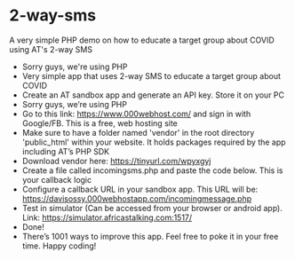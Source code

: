 # 2-way-sms
A very simple PHP demo on how to educate a target group about COVID using AT's 2-way SMS

- Sorry guys, we're using PHP
- Very simple app that uses 2-way SMS to educate a target group about COVID
- Create an AT sandbox app and generate an API key. Store it on your PC
- Sorry guys, we’re using PHP
- Go to this link: https://www.000webhost.com/ and sign in with Google/FB. This is a free, web hosting site
- Make sure to have a folder named 'vendor' in the root directory 'public_html' within your website. It holds packages required by the app including AT’s PHP SDK
- Download vendor here: https://tinyurl.com/wpyxgyj 
- Create a file called incomingsms.php and paste the code below. This is your callback logic
- Configure a callback URL in your sandbox app. This URL will be: https://davisossy.000webhostapp.com/incomingmessage.php
- Test in simulator (Can be accessed from your browser or android app). Link: https://simulator.africastalking.com:1517/
- Done!
- There’s 1001 ways to improve this app. Feel free to poke it in your free time. Happy coding!
